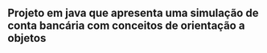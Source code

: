 ## Projeto em java que apresenta uma simulação de conta bancária com conceitos de orientação a objetos
